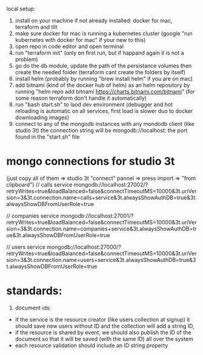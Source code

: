 local setup:
1. install on your machine if not already installed: docker for mac, terraform and tilt 
2. make sure docker for mac is running a kubernetes cluster (google "run kubernetes with docker for mac" if your new to this)
3. open repo in code editor and open terminal
4. run "terraform init" (only on first run, but if happand again it is not a problem)
5. go do the db module, update the path of the persistance volumes then create the needed folder (terraform cant create the folders by itself)
6. install helm (probably by running "brew install helm" if you are on mac)
7. add bitnami (kind of the docker hub of helm) as an helm repository by running "helm repo add bitnami https://charts.bitnami.com/bitnami" (for some reason terraform don't handle it automatically)
6. run "bash start.sh" to laod dev environment (debugger and hot reloading is automatic on all services, first load is slower duo to docker downloading images)
7. connect to any of the mongodb instances with any mondodb client (like studio 3t) the connection string will be mongodb://localhost:<port> the port found in the "start.sh" file





# mongo connections for studio 3t
(just copy all of them => studio 3t "connect" pannel => press import => "from clipboard")
// calls service
mongodb://localhost:27002/?retryWrites=true&loadBalanced=false&connectTimeoutMS=10000&3t.uriVersion=3&3t.connection.name=calls+service&3t.alwaysShowAuthDB=true&3t.alwaysShowDBFromUserRole=true

// companies service
mongodb://localhost:27001/?retryWrites=true&loadBalanced=false&connectTimeoutMS=10000&3t.uriVersion=3&3t.connection.name=companies+service&3t.alwaysShowAuthDB=true&3t.alwaysShowDBFromUserRole=true

// users service
mongodb://localhost:27000/?retryWrites=true&loadBalanced=false&connectTimeoutMS=10000&3t.uriVersion=3&3t.connection.name=users+service&3t.alwaysShowAuthDB=true&3t.alwaysShowDBFromUserRole=true


# standards:
1. document ids:
  - if the service is the resource creator (like users collection at signup) it should save new users without ID and the collection will add a string ID, 
  - if the resource is shared by event, we should also publish the ID of the document so that it will be saved (with the same ID) all over the system
  - each resource validation should include an ID string property